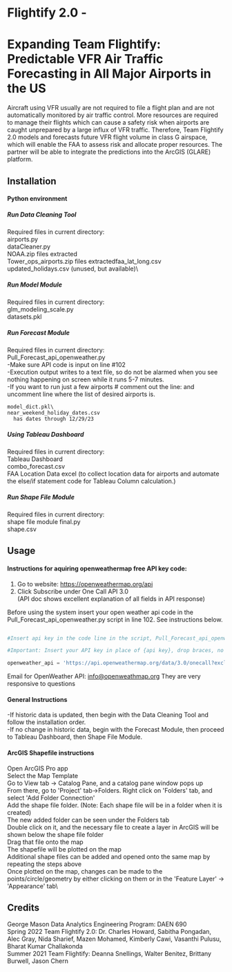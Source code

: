 # Flightify 2.0 - 
# Expanding Team Flightify: Predictable VFR Air Traffic Forecasting in All Major Airports in the US
Aircraft using VFR usually are not required to file a flight plan and are not automatically monitored by air traffic control. More resources are required to manage their flights which can cause a safety risk when airports are caught unprepared by a large influx of VFR traffic. Therefore, Team Flightify 2.0 models and forecasts future VFR flight volume in class G airspace, which will enable the FAA to assess risk and allocate proper resources. The partner will be able to integrate the predictions into the ArcGIS (GLARE) platform.

## Installation
#### Python environment

##### Run Data Cleaning Tool
  Required files in current directory:\
  airports.py\
  dataCleaner.py\
  NOAA.zip files extracted\
  Tower_ops_airports.zip files extractedfaa_lat_long.csv\
  updated_holidays.csv (unused, but available)\

    
    
##### Run Model Module
  Required files in current directory:\
    glm_modeling_scale.py\
    datasets.pkl

##### Run Forecast Module
  Required files in current directory:\
    Pull_Forecast_api_openweather.py\
      -Make sure API code is input on line #102\
      -Execution output writes to a text file, so do not be alarmed when you see nothing happening on screen while it runs 5-7 minutes.\
      -If you want to run just a few airports # comment out the line:
      and uncomment line where the list of desired airports is.
      
    model_dict.pkl\
    near_weekend_holiday_dates.csv
      has dates through 12/29/23
    
##### Using Tableau Dashboard
  Required files in current directory:\
    Tableau Dashboard\
    combo_forecast.csv\
    FAA Location Data excel (to collect location data for airports and automate the else/if statement code for Tableau Column calculation.)
    
##### Run Shape File Module
  Required files in current directory:\
    shape file module final.py\
    shape.csv


## Usage

#### Instructions for aquiring openweathermap free API key code:

1) Go to website: https://openweathermap.org/api 
2) Click Subscribe under One Call API 3.0\
   (API doc shows excellent explanation of all fields in API response)


Before using the system insert your open weather api code in the Pull_Forecast_api_openweather.py script in line 102.  See instructions below.

```python

#Insert api key in the code line in the script, Pull_Forecast_api_openweather.py line 102

#Important: Insert your API key in place of {api key}, drop braces, no spaces

openweather_api = 'https://api.openweathermap.org/data/3.0/onecall?exclude=hourly,alerts,minutely&appid={api key}&units=imperial'

```

Email for OpenWeather API:  info@openweathmap.org
They are very responsive to questions

#### General Instructions

-If historic data is updated, then begin with the Data Cleaning Tool and follow the installation order.\
-If no change in historic data, begin with the Forecast Module, then proceed to Tableau Dashboard, then Shape File Module.


#### ArcGIS Shapefile instructions
Open ArcGIS Pro app\
Select the Map Template\
Go to View tab -> Catalog Pane, and a catalog pane window pops up\
From there, go to 'Project' tab->Folders. Right click on 'Folders' tab, and select 'Add Folder Connection'\
Add the shape file folder. (Note: Each shape file will be in a folder when it is created)\
The new added folder can be seen under the Folders tab\
Double click on it, and the necessary file to create a layer in ArcGIS will be shown below the shape file folder\
Drag that file onto the map\
The shapefile will be plotted on the map\
Additional shape files can be added and opened onto the same map by repeating the steps above\
Once plotted on the map, changes can be made to the points/circle/geometry by either clicking on them or in the 'Feature Layer' -> 'Appearance' tab\


## Credits
George Mason Data Analytics Engineering Program: DAEN 690\
Spring 2022 Team Flightify 2.0: Dr. Charles Howard, Sabitha Pongadan, Alec Gray, Nida Sharief, Mazen Mohamed, Kimberly Cawi, Vasanthi Pulusu, Bharat Kumar Challakonda\
Summer 2021 Team Flightify: Deanna Snellings, Walter Benitez, Brittany Burwell, Jason Chern




